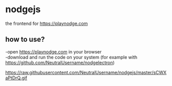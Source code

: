 # nodgejs

the frontend for https://playnodge.com

## how to use?

-open https://playnodge.com in your browser  
-download and run the code on your system (for example with https://github.com/NeutralUsername/nodgelectron)

https://raw.githubusercontent.com/NeutralUsername/nodgejs/master/sCWXaPtDrQ.gif

